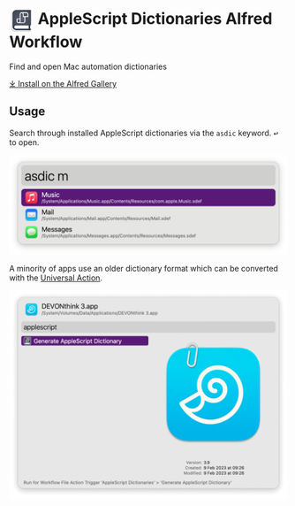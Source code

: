# <img src='Workflow/icon.png' width='45' align='center' alt='icon'> AppleScript Dictionaries Alfred Workflow

Find and open Mac automation dictionaries

[⤓ Install on the Alfred Gallery](https://alfred.app/workflows/alfredapp/applescript-dictionaries)

## Usage

Search through installed AppleScript dictionaries via the `asdic` keyword. <kbd>↩</kbd> to open.

![Alfred results for asdic m](Workflow/images/about/asdicm.png)

A minority of apps use an older dictionary format which can be converted with the [Universal Action](https://www.alfredapp.com/help/features/universal-actions/).

![Universal Action for generating dictionary](Workflow/images/about/newdict.png)
